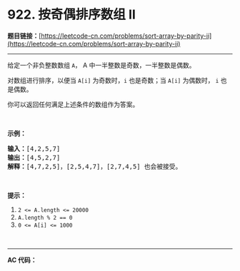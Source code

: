 # 922. 按奇偶排序数组 II

**题目链接：**[https://leetcode-cn.com/problems/sort-array-by-parity-ii](https://leetcode-cn.com/problems/sort-array-by-parity-ii)

---

<div class="content__1Y2H">
 <div class="notranslate">
  <p>给定一个非负整数数组&nbsp;<code>A</code>， A 中一半整数是奇数，一半整数是偶数。</p> 
  <p>对数组进行排序，以便当&nbsp;<code>A[i]</code> 为奇数时，<code>i</code>&nbsp;也是奇数；当&nbsp;<code>A[i]</code>&nbsp;为偶数时， <code>i</code> 也是偶数。</p> 
  <p>你可以返回任何满足上述条件的数组作为答案。</p> 
  <p>&nbsp;</p> 
  <p><strong>示例：</strong></p> 
  <pre class="language-text"><strong>输入：</strong>[4,2,5,7]
<strong>输出：</strong>[4,5,2,7]
<strong>解释：</strong>[4,7,2,5]，[2,5,4,7]，[2,7,4,5] 也会被接受。
</pre> 
  <p>&nbsp;</p> 
  <p><strong>提示：</strong></p> 
  <ol> 
   <li><code>2 &lt;= A.length &lt;= 20000</code></li> 
   <li><code>A.length % 2 == 0</code></li> 
   <li><code>0 &lt;= A[i] &lt;= 1000</code></li> 
  </ol> 
  <p>&nbsp;</p> 
 </div>
</div>

---

**AC 代码：**

```java

```